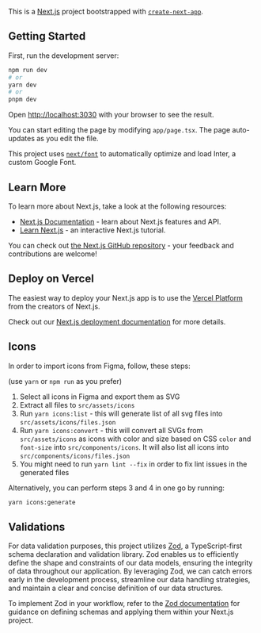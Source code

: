 This is a [Next.js](https://nextjs.org/) project bootstrapped with [`create-next-app`](https://github.com/vercel/next.js/tree/canary/packages/create-next-app).

## Getting Started

First, run the development server:

```bash
npm run dev
# or
yarn dev
# or
pnpm dev
```

Open [http://localhost:3030](http://localhost:3030) with your browser to see the result.

You can start editing the page by modifying `app/page.tsx`. The page auto-updates as you edit the file.

This project uses [`next/font`](https://nextjs.org/docs/basic-features/font-optimization) to automatically optimize and load Inter, a custom Google Font.

## Learn More

To learn more about Next.js, take a look at the following resources:

- [Next.js Documentation](https://nextjs.org/docs) - learn about Next.js features and API.
- [Learn Next.js](https://nextjs.org/learn) - an interactive Next.js tutorial.

You can check out [the Next.js GitHub repository](https://github.com/vercel/next.js/) - your feedback and contributions are welcome!

## Deploy on Vercel

The easiest way to deploy your Next.js app is to use the [Vercel Platform](https://vercel.com/new?utm_medium=default-template&filter=next.js&utm_source=create-next-app&utm_campaign=create-next-app-readme) from the creators of Next.js.

Check out our [Next.js deployment documentation](https://nextjs.org/docs/deployment) for more details.

## Icons

In order to import icons from Figma, follow, these steps:

(use `yarn` or `npm run` as you prefer)

1. Select all icons in Figma and export them as SVG
2. Extract all files to `src/assets/icons`
3. Run `yarn icons:list` - this will generate list of all svg files into `src/assets/icons/files.json`
4. Run `yarn icons:convert` - this will convert all SVGs from `src/assets/icons` as icons with color and size based on CSS `color` and `font-size` into `src/components/icons`. It will also list all icons into `src/components/icons/files.json`
5. You might need to run `yarn lint --fix` in order to fix lint issues in the generated files

Alternatively, you can perform steps 3 and 4 in one go by running:

```bash
yarn icons:generate
```

## Validations

For data validation purposes, this project utilizes [Zod](https://zod.dev), a TypeScript-first schema declaration and validation library. Zod enables us to efficiently define the shape and constraints of our data models, ensuring the integrity of data throughout our application. By leveraging Zod, we can catch errors early in the development process, streamline our data handling strategies, and maintain a clear and concise definition of our data structures.

To implement Zod in your workflow, refer to the [Zod documentation](https://zod.dev/docs/introduction) for guidance on defining schemas and applying them within your Next.js project.
